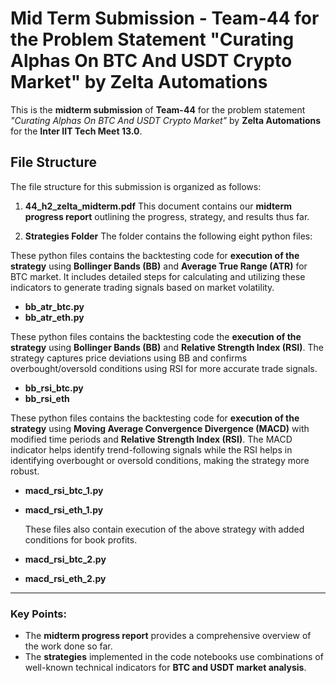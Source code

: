 # Mid Term Submission - Team-44 for the Problem Statement "Curating Alphas On BTC And USDT Crypto Market" by Zelta Automations

This is the **midterm submission** of **Team-44** for the problem statement *"Curating Alphas On BTC And USDT Crypto Market"* by **Zelta Automations** for the **Inter IIT Tech Meet 13.0**.

## File Structure

The file structure for this submission is organized as follows:

1. **44_h2_zelta_midterm.pdf**
   This document contains our **midterm progress report** outlining the progress, strategy, and results thus far.

2. **Strategies Folder**
   The folder contains the following eight python files:

These python files contains the backtesting code for **execution of the strategy** using **Bollinger Bands (BB)** and **Average True Range (ATR)** for BTC market. It includes detailed steps for calculating and utilizing these indicators to generate trading signals based on market volatility.
   - **bb_atr_btc.py**
   - **bb_atr_eth.py** 
   
   These python files contains the backtesting code the **execution of the strategy** using **Bollinger Bands (BB)** and **Relative Strength Index (RSI)**. The strategy captures price deviations using BB and confirms overbought/oversold conditions using RSI for more accurate trade signals.
   - **bb_rsi_btc.py** 
   - **bb_rsi_eth** 

These python files contains the backtesting code for **execution of the strategy** using **Moving Average Convergence Divergence (MACD)** with modified time periods and **Relative Strength Index (RSI)**. The MACD indicator helps identify trend-following signals while the RSI helps in identifying overbought or oversold conditions, making the strategy more robust.
   - **macd_rsi_btc_1.py** 
   - **macd_rsi_eth_1.py** 
     
     These files also contain execution of the above strategy with added conditions for book profits.
   - **macd_rsi_btc_2.py** 
   - **macd_rsi_eth_2.py** 
---

### Key Points:
- The **midterm progress report** provides a comprehensive overview of the work done so far.
- The **strategies** implemented in the code notebooks use combinations of well-known technical indicators for **BTC and USDT market analysis**.
